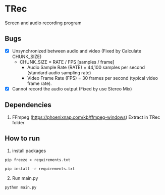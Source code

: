 # TRec
Screen and audio recording program
## Bugs
- [x] Unsynchronized between audio and video (Fixed by Calculate CHUNK_SIZE)
    - CHUNK_SIZE = RATE / FPS [samples / frame]
        - Audio Sample Rate (RATE) = 44,100 samples per second (standard audio sampling rate)
        - Video Frame Rate (FPS) = 30 frames per second (typical video frame rate). 
- [x] Cannot record the audio output (Fixed by use Stereo Mix)

## Dependencies
1. FFmpeg (https://phoenixnap.com/kb/ffmpeg-windows) Extract in TRec folder
## How to run
1. install packages
```
pip freeze > requirements.txt
```
```
pip install -r requirements.txt
```
2. Run main.py
```
python main.py
```

